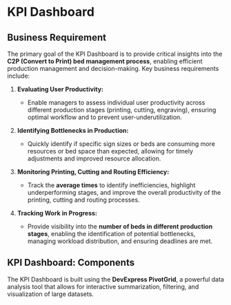 # KPI Dashboard

## **Business Requirement**

The primary goal of the KPI Dashboard is to provide critical insights into the **C2P (Convert to Print) bed management process**, enabling efficient production management and decision-making. Key business requirements include:

1. **Evaluating User Productivity:** 
    - Enable managers to assess individual user productivity across different production stages (printing, cutting, engraving), ensuring optimal workflow and to prevent user-underutilization.

2. **Identifying Bottlenecks in Production:** 
    - Quickly identify if specific sign sizes or beds are consuming more resources or bed space than expected, allowing for timely adjustments and improved resource allocation.

3. **Monitoring Printing, Cutting and Routing Efficiency:** 
    - Track the **average times** to identify inefficiencies, highlight underperforming stages, and improve the overall productivity of the printing, cutting and routing processes.

4. **Tracking Work in Progress:** 
    - Provide visibility into the **number of beds in different production stages**, enabling the identification of potential bottlenecks, managing workload distribution, and ensuring deadlines are met.

## KPI Dashboard: Components

The KPI Dashboard is built using the **DevExpress PivotGrid**, a powerful data analysis tool that allows for interactive summarization, filtering, and visualization of large datasets.